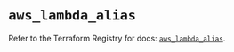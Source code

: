 # `aws_lambda_alias`

Refer to the Terraform Registry for docs: [`aws_lambda_alias`](https://registry.terraform.io/providers/hashicorp/aws/6.4.0/docs/resources/lambda_alias).
